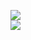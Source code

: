 [![](https://img.shields.io/badge/Made%20With-Github%20Spray-lightgrey.svg?style=for-the-badge&logo=github)](https://github.com/Annihil/github-spray#8716)  
[![](https://i.imgur.com/2DrTn0Z.gif)](https://github.com/Annihil/github-spray)